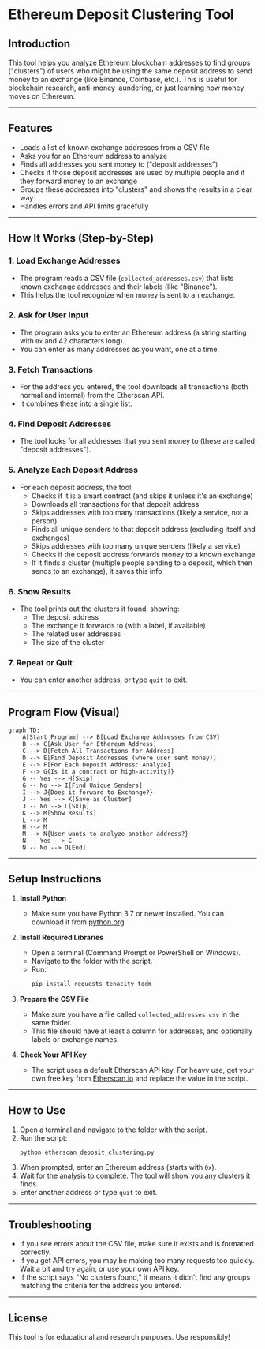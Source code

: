 # Ethereum Deposit Clustering Tool

## Introduction

This tool helps you analyze Ethereum blockchain addresses to find groups ("clusters") of users who might be using the same deposit address to send money to an exchange (like Binance, Coinbase, etc.). This is useful for blockchain research, anti-money laundering, or just learning how money moves on Ethereum.

---

## Features

- Loads a list of known exchange addresses from a CSV file
- Asks you for an Ethereum address to analyze
- Finds all addresses you sent money to ("deposit addresses")
- Checks if those deposit addresses are used by multiple people and if they forward money to an exchange
- Groups these addresses into "clusters" and shows the results in a clear way
- Handles errors and API limits gracefully

---

## How It Works (Step-by-Step)

### 1. **Load Exchange Addresses**
- The program reads a CSV file (`collected_addresses.csv`) that lists known exchange addresses and their labels (like "Binance").
- This helps the tool recognize when money is sent to an exchange.

### 2. **Ask for User Input**
- The program asks you to enter an Ethereum address (a string starting with `0x` and 42 characters long).
- You can enter as many addresses as you want, one at a time.

### 3. **Fetch Transactions**
- For the address you entered, the tool downloads all transactions (both normal and internal) from the Etherscan API.
- It combines these into a single list.

### 4. **Find Deposit Addresses**
- The tool looks for all addresses that you sent money to (these are called "deposit addresses").

### 5. **Analyze Each Deposit Address**
- For each deposit address, the tool:
  - Checks if it is a smart contract (and skips it unless it's an exchange)
  - Downloads all transactions for that deposit address
  - Skips addresses with too many transactions (likely a service, not a person)
  - Finds all unique senders to that deposit address (excluding itself and exchanges)
  - Skips addresses with too many unique senders (likely a service)
  - Checks if the deposit address forwards money to a known exchange
  - If it finds a cluster (multiple people sending to a deposit, which then sends to an exchange), it saves this info

### 6. **Show Results**
- The tool prints out the clusters it found, showing:
  - The deposit address
  - The exchange it forwards to (with a label, if available)
  - The related user addresses
  - The size of the cluster

### 7. **Repeat or Quit**
- You can enter another address, or type `quit` to exit.

---

## Program Flow (Visual)

```mermaid
graph TD;
    A[Start Program] --> B[Load Exchange Addresses from CSV]
    B --> C[Ask User for Ethereum Address]
    C --> D[Fetch All Transactions for Address]
    D --> E[Find Deposit Addresses (where user sent money)]
    E --> F[For Each Deposit Address: Analyze]
    F --> G{Is it a contract or high-activity?}
    G -- Yes --> H[Skip]
    G -- No --> I[Find Unique Senders]
    I --> J{Does it forward to Exchange?}
    J -- Yes --> K[Save as Cluster]
    J -- No --> L[Skip]
    K --> M[Show Results]
    L --> M
    H --> M
    M --> N{User wants to analyze another address?}
    N -- Yes --> C
    N -- No --> O[End]
```

---

## Setup Instructions

1. **Install Python**
   - Make sure you have Python 3.7 or newer installed. You can download it from [python.org](https://www.python.org/downloads/).

2. **Install Required Libraries**
   - Open a terminal (Command Prompt or PowerShell on Windows).
   - Navigate to the folder with the script.
   - Run:
     ```bash
     pip install requests tenacity tqdm
     ```

3. **Prepare the CSV File**
   - Make sure you have a file called `collected_addresses.csv` in the same folder.
   - This file should have at least a column for addresses, and optionally labels or exchange names.

4. **Check Your API Key**
   - The script uses a default Etherscan API key. For heavy use, get your own free key from [Etherscan.io](https://etherscan.io/myapikey) and replace the value in the script.

---

## How to Use

1. Open a terminal and navigate to the folder with the script.
2. Run the script:
   ```bash
   python etherscan_deposit_clustering.py
   ```
3. When prompted, enter an Ethereum address (starts with `0x`).
4. Wait for the analysis to complete. The tool will show you any clusters it finds.
5. Enter another address or type `quit` to exit.

---

## Troubleshooting

- If you see errors about the CSV file, make sure it exists and is formatted correctly.
- If you get API errors, you may be making too many requests too quickly. Wait a bit and try again, or use your own API key.
- If the script says "No clusters found," it means it didn’t find any groups matching the criteria for the address you entered.

---

## License

This tool is for educational and research purposes. Use responsibly!
